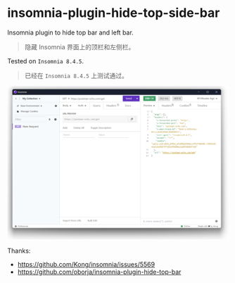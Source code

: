 # insomnia-plugin-hide-top-side-bar

Insomnia plugin to hide top bar and left bar.

> 隐藏 Insomnia 界面上的顶栏和左侧栏。

Tested on `Insomnia 8.4.5`.

> 已经在 `Insomnia 8.4.5` 上测试通过。

![test.png](test.png)

Thanks:

- https://github.com/Kong/insomnia/issues/5569
- https://github.com/oborja/insomnia-plugin-hide-top-bar
